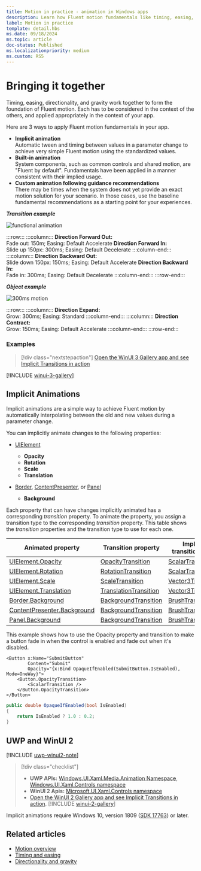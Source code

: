 ```yaml
---
title: Motion in practice - animation in Windows apps
description: Learn how Fluent motion fundamentals like timing, easing, directionality, and gravity come together in your app.
label: Motion in practice
template: detail.hbs
ms.date: 09/18/2024
ms.topic: article
doc-status: Published
ms.localizationpriority: medium
ms.custom: RS5
---
```

# Bringing it together

Timing, easing, directionality, and gravity work together to form the foundation of Fluent motion. Each has to be considered in the context of the others, and applied appropriately in the context of your app.

Here are 3 ways to apply Fluent motion fundamentals in your app.

- **Implicit animation**<br/>
Automatic tween and timing between values in a parameter change to achieve very simple Fluent motion using the standardized values.
- **Built-in animation**<br/>
System components, such as common controls and shared motion, are "Fluent by default". Fundamentals have been applied in a manner consistent with their implied usage.
- **Custom animation following guidance recommendations**<br/>
There may be times when the system does not yet provide an exact motion solution for your scenario. In those cases, use the baseline fundamental recommendations as a starting point for your experiences.

**_Transition example_**

![functional animation](images/page-refresh.gif)

:::row:::
    :::column:::
<b>Direction Forward Out:</b><br>
Fade out: 150m; Easing: Default Accelerate
<b>Direction Forward In:</b><br>
Slide up 150px: 300ms; Easing: Default Decelerate
    :::column-end:::
    :::column:::
<b>Direction Backward Out:</b><br>
Slide down 150px: 150ms; Easing: Default Accelerate
<b>Direction Backward In:</b><br>
Fade in: 300ms; Easing: Default Decelerate
    :::column-end:::
:::row-end:::

**_Object example_**

 ![300ms motion](images/control.gif)

:::row:::
    :::column:::
<b>Direction Expand:</b><br>
Grow: 300ms; Easing: Standard
    :::column-end:::
    :::column:::
<b>Direction Contract:</b><br>
Grow: 150ms; Easing: Default Accelerate
    :::column-end:::
:::row-end:::

### Examples

> [!div class="nextstepaction"]
> [Open the WinUI 3 Gallery app and see Implicit Transitions in action](winui3gallery://item/ImplicitTransition)

[!INCLUDE [winui-3-gallery](../../../includes/winui-3-gallery.md)]

## Implicit Animations

Implicit animations are a simple way to achieve Fluent motion by automatically interpolating between the old and new values during a parameter change.

You can implicitly animate changes to the following properties:

- [UIElement](/uwp/api/windows.ui.xaml.uielement)
  - **Opacity**
  - **Rotation**
  - **Scale**
  - **Translation**

- [Border](/uwp/api/windows.ui.xaml.controls.border), [ContentPresenter](/uwp/api/windows.ui.xaml.controls.contentpresenter), or [Panel](/uwp/api/windows.ui.xaml.controls.panel)
  - **Background**

Each property that can have changes implicitly animated has a corresponding _transition_ property. To animate the property, you assign a transition type to the corresponding _transition_ property. This table shows the _transition_ properties and the transition type to use for each one.

| Animated property | Transition property | Implicit transition type |
| -- | -- | -- |
| [UIElement.Opacity](/uwp/api/windows.ui.xaml.uielement.opacity) | [OpacityTransition](/uwp/api/windows.ui.xaml.uielement.opacitytransition) | [ScalarTransition](/uwp/api/windows.ui.xaml.scalartransition) |
| [UIElement.Rotation](/uwp/api/windows.ui.xaml.uielement.rotation) | [RotationTransition](/uwp/api/windows.ui.xaml.uielement.rotationtransition) | [ScalarTransition](/uwp/api/windows.ui.xaml.scalartransition) |
| [UIElement.Scale](/uwp/api/windows.ui.xaml.uielement.scale) | [ScaleTransition](/uwp/api/windows.ui.xaml.uielement.scaletransition) | [Vector3Transition](/uwp/api/windows.ui.xaml.vector3transition) |
| [UIElement.Translation](/uwp/api/windows.ui.xaml.uielement.translation) | [TranslationTransition](/uwp/api/windows.ui.xaml.uielement.translationtransition) | [Vector3Transition](/uwp/api/windows.ui.xaml.vector3transition) |
| [Border.Background](/uwp/api/windows.ui.xaml.controls.border.background) | [BackgroundTransition](/uwp/api/windows.ui.xaml.controls.border.backgroundtransition) | [BrushTransition](/uwp/api/windows.ui.xaml.brushtransition) |
| [ContentPresenter.Background](/uwp/api/windows.ui.xaml.controls.contentpresenter.background) | [BackgroundTransition](/uwp/api/windows.ui.xaml.controls.contentpresenter.backgroundtransition) | [BrushTransition](/uwp/api/windows.ui.xaml.brushtransition) |
| [Panel.Background](/uwp/api/windows.ui.xaml.controls.panel.background) | [BackgroundTransition](/uwp/api/windows.ui.xaml.controls.panel.backgroundtransition)  | [BrushTransition](/uwp/api/windows.ui.xaml.brushtransition) |

This example shows how to use the Opacity property and transition to make a button fade in when the control is enabled and fade out when it's disabled.

```xaml
<Button x:Name="SubmitButton"
        Content="Submit"
        Opacity="{x:Bind OpaqueIfEnabled(SubmitButton.IsEnabled), Mode=OneWay}">
    <Button.OpacityTransition>
        <ScalarTransition />
    </Button.OpacityTransition>
</Button>
```

```csharp
public double OpaqueIfEnabled(bool IsEnabled)
{
    return IsEnabled ? 1.0 : 0.2;
}
```

## UWP and WinUI 2

[!INCLUDE [uwp-winui2-note](../../../includes/uwp-winui-2-note.md)]

> [!div class="checklist"]
>
> - **UWP APIs:** [Windows.UI.Xaml.Media.Animation Namespace](/uwp/api/windows.ui.xaml.media.animation), [Windows.UI.Xaml.Controls namespace](/uwp/api/windows.ui.xaml.controls.ratingcontrol)
> - **WinUI 2 Apis:** [Microsoft.UI.Xaml.Controls namespace](/windows/winui/api/microsoft.ui.xaml.controls)
> - [Open the WinUI 2 Gallery app and see Implicit Transitions in action](winui2gallery://item/ImplicitTransition). [!INCLUDE [winui-2-gallery](../../../includes/winui-2-gallery.md)]

Implicit animations require Windows 10, version 1809 ([SDK 17763](https://developer.microsoft.com/windows/downloads/windows-10-sdk)) or later.

## Related articles

- [Motion overview](index.md)
- [Timing and easing](timing-and-easing.md)
- [Directionality and gravity](directionality-and-gravity.md)
